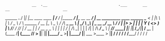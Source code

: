                 __  .__                                .___       __                        __                        __                               
______ ___.__._/  |_|  |__   ____   ____             __| _/____ _/  |______         _______/  |________ __ __   _____/  |_ __ _________   ____   ______
\____ <   |  |\   __\  |  \ /  _ \ /    \   ______  / __ |\__  \\   __\__  \       /  ___/\   __\_  __ \  |  \_/ ___\   __\  |  \_  __ \_/ __ \ /  ___/
|  |_> >___  | |  | |   Y  (  <_> )   |  \ /_____/ / /_/ | / __ \|  |  / __ \_     \___ \  |  |  |  | \/  |  /\  \___|  | |  |  /|  | \/\  ___/ \___ \ 
|   __// ____| |__| |___|  /\____/|___|  /         \____ |(____  /__| (____  /____/____  > |__|  |__|  |____/  \___  >__| |____/ |__|    \___  >____  >
|__|   \/                \/            \/               \/     \/          \/_____/    \/                          \/                        \/     \/ 